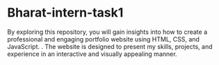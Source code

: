 # Bharat-intern-task1
By exploring this repository, you will gain insights into how to create a professional and engaging portfolio website using HTML, CSS, and JavaScript.  . The website is designed to present my skills, projects, and experience in an interactive and visually appealing manner.
